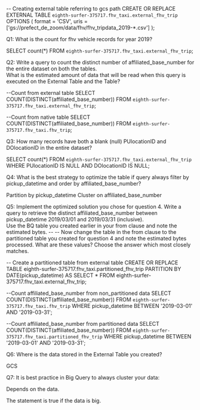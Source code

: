 -- Creating external table referring to gcs path
CREATE OR REPLACE EXTERNAL TABLE `eighth-surfer-375717.fhv_taxi.external_fhv_trip`
OPTIONS (
  format = 'CSV',
  uris = ['gs://prefect_de_zoom/data/fhv/fhv_tripdata_2019-*.csv']
);


Q1: What is the count for fhv vehicle records for year 2019?

SELECT count(*) FROM `eighth-surfer-375717.fhv_taxi.external_fhv_trip`;



Q2: Write a query to count the distinct number of affiliated_base_number for the entire dataset on both the tables.  
What is the estimated amount of data that will be read when this query is executed on the External Table and the Table?

--Count from external table
SELECT COUNT(DISTINCT(affiliated_base_number)) FROM `eighth-surfer-375717.fhv_taxi.external_fhv_trip`;

--Count from native table
SELECT COUNT(DISTINCT(affiliated_base_number)) FROM `eighth-surfer-375717.fhv_taxi.fhv_trip`;


Q3: How many records have both a blank (null) PUlocationID and DOlocationID in the entire dataset?

SELECT count(*) FROM `eighth-surfer-375717.fhv_taxi.external_fhv_trip`
WHERE PUlocationID IS NULL AND DOlocationID IS NULL;


Q4: What is the best strategy to optimize the table if query always filter by pickup_datetime and order by affiliated_base_number?

Partition by pickup_datetime Cluster on affiliated_base_number

Q5: Implement the optimized solution you chose for question 4. Write a query to retrieve the distinct affiliated_base_number between pickup_datetime 2019/03/01 and 2019/03/31 (inclusive).  
Use the BQ table you created earlier in your from clause and note the estimated bytes. -- -- 
Now change the table in the from clause to the partitioned table you created for question 4 and note the estimated bytes processed. What are these values? Choose the answer which most closely matches.


-- Create a partitioned table from external table
CREATE OR REPLACE TABLE eighth-surfer-375717.fhv_taxi.partitioned_fhv_trip
PARTITION BY
  DATE(pickup_datetime) AS
SELECT * FROM eighth-surfer-375717.fhv_taxi.external_fhv_trip;


--Count affiliated_base_number from non_partitioned data
SELECT COUNT(DISTINCT(affiliated_base_number)) FROM `eighth-surfer-375717.fhv_taxi.fhv_trip`
WHERE pickup_datetime BETWEEN '2019-03-01' AND '2019-03-31';


--Count affiliated_base_number from partitioned data
SELECT COUNT(DISTINCT(affiliated_base_number)) FROM `eighth-surfer-375717.fhv_taxi.partitioned_fhv_trip`
WHERE pickup_datetime BETWEEN '2019-03-01' AND '2019-03-31';



Q6: Where is the data stored in the External Table you created?

GCS

Q7: It is best practice in Big Query to always cluster your data:

Depends on the data.

The statement is true if the data is big.
